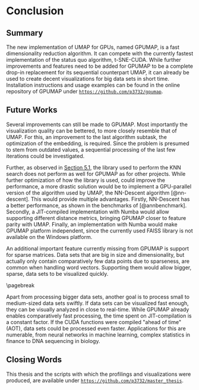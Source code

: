 # Conclusion

## Summary
The new implementation of UMAP for GPUs, named GPUMAP, is a fast dimensionality reduction algorithm.
It can compete with the currently fastest implementation of the status quo algorithm, t-SNE-CUDA.
While further improvements and features need to be added for GPUMAP to be a complete drop-in replacement for its sequential counterpart UMAP, it can already be used to create decent visualizations for big data sets in short time.
Installation instructions and usage examples can be found in the online repository of GPUMAP under [`https://github.com/p3732/gpumap`](https://github.com/p3732/gpumap).

## Future Works
Several improvements can still be made to GPUMAP.
Most importantly the visualization quality can be bettered, to more closely resemble that of UMAP.
For this, an improvement to the last algorithm subtask, the optimization of the embedding, is required.
Since the problem is presumed to stem from outdated values, a sequential processing of the last few iterations could be investigated.

Further, as observed in [Section 5.1](#performance), the library used to perform the KNN search does not perform as well for GPUMAP as for other projects.
While further optimization of how the library is used, could improve the performance, a more drastic solution would be to implement a GPU-parallel version of the algorithm used by UMAP, the NN-Descent algorithm [@nn-descent].
This would provide multiple advantages.
Firstly, NN-Descent has a better performance, as shown in the benchmarks of [@annbenchmark].
Secondly, a JIT-compiled implementation with Numba would allow supporting different distance metrics, bringing GPUMAP closer to feature parity with UMAP.
Finally, an implementation with Numba would make GPUMAP platform independent, since the currently used FAISS library is not available on the Windows platform.

An additional important feature currently missing from GPUMAP is support for sparse matrices.
Data sets that are big in size and dimensionality, but actually only contain comparatively few data points due to sparseness, are common when handling word vectors.
Supporting them would allow bigger, sparse, data sets to be visualized quickly.

\pagebreak

Apart from processing bigger data sets, another goal is to process small to medium-sized data sets swiftly.
If data sets can be visualized fast enough, they can be visually analyzed in close to real-time.
While GPUMAP already enables comparatively fast processing, the time spent on JIT-compilation is a constant factor.
If the CUDA functions were compiled "ahead of time" (AOT), data sets could be processed even faster.
Applications for this are numerable, from neural networks in machine learning, complex statistics in finance to DNA sequencing in biology.

## Closing Words
This thesis and the scripts with which the profilings and visualizations were produced, are available under [`https://github.com/p3732/master_thesis`](https://github.com/p3732/master_thesis).


